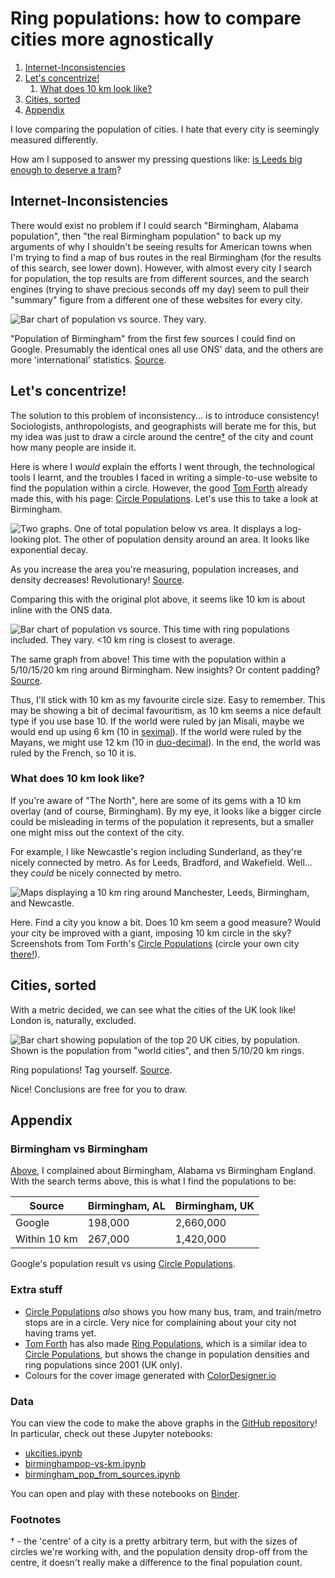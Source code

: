 # Ring populations: how to compare cities more agnostically

<div class="toc">

1. [Internet-Inconsistencies](#internet-inconsistencies)
2. [Let's concentrize!](#lets-concentrize)
   1. [What does 10 km look like?](#what-does-10-km-look-like)
3. [Cities, sorted](#cities-sorted)
4. [Appendix](#appendix)

</div>

I love comparing the population of cities. I hate that every city is seemingly measured differently.

How am I supposed to answer my pressing questions like: [is Leeds big enough to deserve a tram][Leeds Supertram]?

[Leeds Supertram]: https://en.wikipedia.org/wiki/Leeds_Supertram

## Internet-Inconsistencies

There would exist no problem if I could search "Birmingham, Alabama population", then "the real Birmingham population" to back up my arguments of why I shouldn't be seeing results for American towns when I'm trying to find a map of bus routes in the real Birmingham (for the results of this search, see lower down).
However, with almost every city I search for population, the top results are from different sources, and the search engines (trying to shave precious seconds off my day) seem to pull their "summary" figure from a different one of these websites for every city.

![Bar chart of population vs source. They vary.](images/bham_pop_comparison_websites.svg)

<figcaption>

"Population of Birmingham" from the first few sources I could find on Google. Presumably the identical ones all use ONS' data, and the others are more 'international' statistics.
[Source](https://github.com/alifeee/blog/blob/main/ring-populations/data/birmingham_pop_from_sources.ipynb).

</figcaption>

## Let's concentrize!

The solution to this problem of inconsistency... is to introduce consistency! Sociologists, anthropologists, and geographists will berate me for this, but my idea was just to draw a circle around the centre[†] of the city and count how many people are inside it.

Here is where I *would* explain the efforts I went through, the technological tools I learnt, and the troubles I faced in writing a simple-to-use website to find the population within a circle. However, the good [Tom Forth] already made this, with his page: [Circle Populations]. Let's use this to take a look at Birmingham.

![Two graphs. One of total population below vs area. It displays a log-looking plot. The other of population density around an area. It looks like exponential decay.](images/bham-pop-vs-area.svg)

<figcaption>

As you increase the area you're measuring, population increases, and density decreases! Revolutionary!
[Source](https://github.com/alifeee/blog/blob/main/ring-populations/data/birminghampop-vs-km.ipynb).

</figcaption>

Comparing this with the original plot above, it seems like 10 km is about inline with the ONS data.

![Bar chart of population vs source. This time with ring populations included. They vary. <10 km ring is closest to average.](images/bham_pop_comparison_websites_and_rings.svg)

<figcaption>

The same graph from above!
This time with the population within a 5/10/15/20 km ring around Birmingham.
New insights? Or content padding?
[Source](https://github.com/alifeee/blog/blob/main/ring-populations/data/birmingham_pop_from_sources.ipynb).

</figcaption>

Thus, I'll stick with 10 km as my favourite circle size. Easy to remember. This may be showing a bit of decimal favouritism, as 10 km seems a nice default type if you use base 10. If the world were ruled by jan Misali, maybe we would end up using 6 km (10 in [seximal]). If the world were ruled by the Mayans, we might use 12 km (10 in [duo-decimal]). In the end, the world was ruled by the French, so 10 it is.

### What does 10 km look like?

If you're aware of "The North", here are some of its gems with a 10 km overlay (and of course, Birmingham). By my eye, it looks like a bigger circle could be misleading in terms of the population it represents, but a smaller one might miss out the context of the city.

For example, I like Newcastle's region including Sunderland, as they're nicely connected by metro. As for Leeds, Bradford, and Wakefield. Well... they *could* be nicely connected by metro.

![Maps displaying a 10 km ring around Manchester, Leeds, Birmingham, and Newcastle.](images/ring_comparison.png)

<figcaption>

Here. Find a city you know a bit. Does 10 km seem a good measure? Would your city be improved with a giant, imposing 10 km circle in the sky?
Screenshots from Tom Forth's [Circle Populations] (circle your own city [there!][Circle Populations]).

</figcaption>

## Cities, sorted

With a metric decided, we can see what the cities of the UK look like! London is, naturally, excluded.

![Bar chart showing population of the top 20 UK cities, by population. Shown is the population from "world cities", and then 5/10/20 km rings.](images/ukcities.svg)

<figcaption>

Ring populations! Tag yourself.
[Source](https://github.com/alifeee/blog/blob/main/ring-populations/data/ukcities.ipynb).

</figcaption>

Nice! Conclusions are free for you to draw.

## Appendix

### Birmingham vs Birmingham

[Above](#internet-inconsistencies), I complained about Birmingham, Alabama vs Birmingham England. With the search terms above, this is what I find the populations to be:

| Source | Birmingham, AL | Birmingham, UK |
| --- | --- | --- |
| Google | 198,000 | 2,660,000 |
| Within 10 km | 267,000 | 1,420,000 |

<figcaption>

Google's population result vs using [Circle Populations].

</figcaption>

### Extra stuff

- [Circle Populations] *also* shows you how many bus, tram, and train/metro stops are in a circle. Very nice for complaining about your city not having trams yet.
- [Tom Forth] has also made [Ring Populations], which is a similar idea to [Circle Populations], but shows the change in population densities and ring populations since 2001 (UK only).
- Colours for the cover image generated with [ColorDesigner.io](https://colordesigner.io/gradient-generator/)

### Data

You can view the code to make the above graphs in the [GitHub repository](https://github.com/alifeee/blog/tree/main/ring_populations)! In particular, check out these Jupyter notebooks:

- [ukcities.ipynb]
- [birminghampop-vs-km.ipynb]
- [birmingham_pop_from_sources.ipynb]

You can open and play with these notebooks on [Binder].

[ukcities.ipynb]: https://github.com/alifeee/blog/blob/main/ring_populations/data/ukcities.ipynb
[birminghampop-vs-km.ipynb]: https://github.com/alifeee/blog/blob/main/ring_populations/data/birminghampop-vs-km.ipynb
[birmingham_pop_from_sources.ipynb]: https://github.com/alifeee/blog/blob/main/ring_populations/data/birmingham_pop_from_sources.ipynb

[Binder]: https://mybinder.org/v2/gh/alifeee/blog/HEAD

### Footnotes

[†]: #footnotes

† - the 'centre' of a city is a pretty arbitrary term, but with the sizes of circles we're working with, and the population density drop-off from the centre, it doesn't really make a difference to the final population count.

[Tom Forth]: https://www.tomforth.co.uk/
[Circle Populations]: https://www.tomforth.co.uk/circlepopulations/
[Ring Populations]: https://www.tomforth.co.uk/ringpopulations/
[seximal]: https://www.seximal.net/
[duo-decimal]: https://en.wikipedia.org/wiki/Duodecimal
